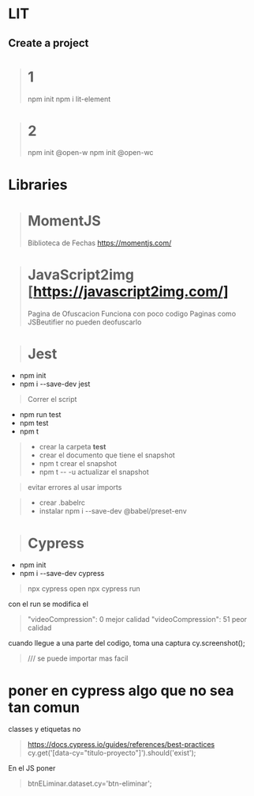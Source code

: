 # LIT

## Create a project

> # 1
> npm init
> npm i lit-element

> # 2
> npm init @open-w
> npm init @open-wc


# Libraries

> # MomentJS
> Biblioteca de Fechas
> https://momentjs.com/

<script src="https://cdnjs.cloudflare.com/ajax/libs/moment.js/2.27.0/moment.min.js"></script>
<script src="https://cdnjs.cloudflare.com/ajax/libs/moment.js/2.27.0/locale/es.min.js" integrity="sha512-tgY2qswcbQir80Vp67s5ZdbKikl99YmVXp3V/C4Acthk4gI29ONbQ+MR8B5tpESkNoa0N1P7HnSuzC6nOflrwA==" crossorigin="anonymous"></script>


> # JavaScript2img [https://javascript2img.com/]
> Pagina de Ofuscacion
> Funciona con poco codigo
> Paginas como JSBeutifier no pueden deofuscarlo

># Jest

- npm init
- npm i --save-dev jest

> Correr el script
- npm run test
- npm test
- npm t

> - crear la carpeta __test__
> - crear el documento que tiene el snapshot
> - npm t           crear el snapshot
> - npm t -- -u     actualizar el snapshot


> evitar errores al usar    imports

> - crear .babelrc
> - instalar  npm i --save-dev @babel/preset-env

># Cypress

- npm init
- npm i --save-dev cypress

> npx cypress open
> npx cypress run

con el run se modifica el 
> "videoCompression": 0     mejor calidad
> "videoCompression": 51    peor calidad

cuando llegue a una parte del codigo, toma una captura
cy.screenshot();


>  ///<reference types="cypress"/> 
> se puede importar mas facil


# poner en cypress algo que no sea tan comun
classes y etiquetas no

> https://docs.cypress.io/guides/references/best-practices
> cy.get('[data-cy="titulo-proyecto"]').should('exist');


En el JS poner
> btnELiminar.dataset.cy='btn-eliminar';










